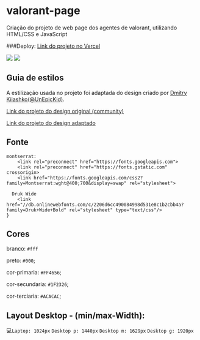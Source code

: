 # valorant-page

Criação do projeto de web page dos agentes de valorant, utilizando HTML/CSS e JavaScript

###Deploy: [Link do projeto no Vercel](https://valorant-page-31qa.vercel.app/)

<img src="valorant--page/assets/img/valorant-cover.png">
<img src="valorant--page/assets/img/valorant-cover2.png">

## Guia de estilos

A estilização usada no projeto foi adaptada do design criado por [Dmitry Kiiashko(@UnEpicKid)](https://www.figma.com/@UnEpicKid).

[Link do projeto do design original (community)](https://www.figma.com/community/file/828904636600001452)

[Link do projeto do design adaptado](https://www.figma.com/file/RRMSGqEobhfE3Kdw7PDIVN/Valorant---Agents-page-concept-design-(Community)?node-id=1%3A2)

## Fonte

```
montserrat:
    <link rel="preconnect" href="https://fonts.googleapis.com">
    <link rel="preconnect" href="https://fonts.gstatic.com" crossorigin>
    <link href="https://fonts.googleapis.com/css2?family=Montserrat:wght@400;700&display=swap" rel="stylesheet">
    
  Druk Wide
    <link href="//db.onlinewebfonts.com/c/2206d6cc490084998d531e8c1b2cbb4a?family=Druk+Wide+Bold" rel="stylesheet" type="text/css"/>
}
```

## Cores

branco: `#fff`

preto: `#000`;

cor-primaria: `#FF4656`;

cor-secundaria: `#1F2326`;

cor-terciaria: `#ACACAC`;

## Layout Desktop - (min/max-Width):

:computer:`Laptop: 1024px` 
          `Desktop p: 1440px`
          `Desktop m: 1629px`
          `Desktop g: 1920px`
